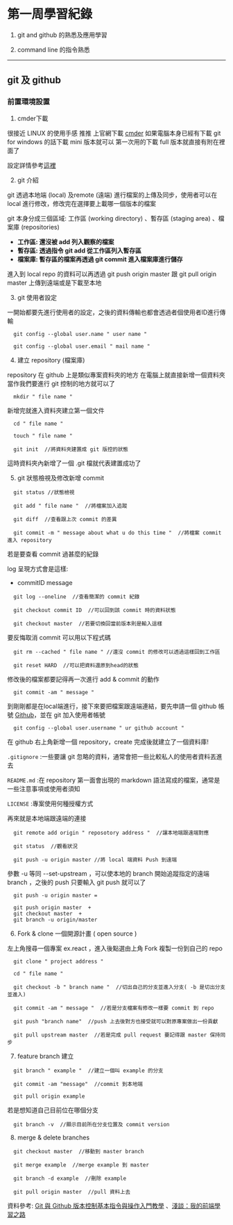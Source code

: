 # 第一周學習紀錄
1. git and github 的熟悉及應用學習

2. command line 的指令熟悉
***
## git 及 github 

### 前置環境設置

1.  cmder下載

很接近 LINUX 的使用手感  推推  上官網下載  [cmder](https://cmder.net/) 如果電腦本身已經有下載 git for windows 的話下載 mini 版本就可以 第一次用的下載 full 版本就直接有附在裡面了

設定詳情參考[這裡](https://blog.miniasp.com/post/2015/09/27/Useful-tool-Cmder)

2.  git 介紹

git 透過本地端 (local) 及remote (遠端) 進行檔案的上傳及同步，使用者可以在 local 進行修改，修改完在選擇要上載哪一個版本的檔案

git 本身分成三個區域: 工作區 (working directory) 、暫存區 (staging area) 、檔案庫 (repositories) 

* **工作區: 還沒被 add 列入觀察的檔案**
* **暫存區: 透過指令 git add 從工作區列入暫存區**
* **檔案庫: 暫存區的檔案再透過 git commit 進入檔案庫進行儲存**

進入到 local repo 的資料可以再透過  git push origin master 跟 git pull origin master 上傳到遠端或是下載至本地

3.  git 使用者設定

一開始都要先進行使用者的設定，之後的資料傳輸也都會透過者個使用者ID進行傳輸

```
  git config --global user.name " user name "

  git config --global user.email " mail name "
```

4.  建立 repository (檔案庫)

repository 在 github 上是類似專案資料夾的地方 在電腦上就直接新增一個資料夾當作我們要進行 git 控制的地方就可以了

```
  mkdir " file name "
```

新增完就進入資料夾建立第一個文件

```
  cd " file name "

  touch " file name " 
  
  git init  //將資料夾建置成 git 版控的狀態
```

這時資料夾內新增了一個 .git 檔就代表建置成功了

5.  git 狀態檢視及修改新增 commit 

```
  git status //狀態檢視
  
  git add " file name "  //將檔案加入追蹤
  
  git diff  //查看跟上次 commit 的差異
  
  git commit -m " message about what u do this time "  //將檔案 commit 進入 repository
```

若是要查看 commit 過甚麼的紀錄

log 呈現方式會是這樣:

* commitID   message 

```
  git log --oneline  //查看簡潔的 commit 紀錄

  git checkout commit ID  //可以回到該 commit 時的資料狀態

  git checkout master  //若要切換回當前版本則是輸入這樣
```

要反悔取消 commit 可以用以下程式碼

```
  git rm --cached " file name " //還沒 commit 的修改可以透過這樣回到工作區

  git reset HARD  //可以把資料還原到head的狀態
```

修改後的檔案都要記得再一次進行 add & commit 的動作

```
  git commit -am " message "
```

到剛剛都是在local端進行，接下來要把檔案跟遠端連結，要先申請一個 github 帳號 [Github](https://github.com/)，並在 git 加入使用者帳號

```
  git config --global user.username " ur github account "
```

在 github 右上角新增一個 repository，create 完成後就建立了一個資料庫!

  `.gitignore`  :一些要讓 git 忽略的資料，通常會把一些比較私人的使用者資料丟進去

  `README.md` :在 repository 第一面會出現的 markdown 語法寫成的檔案，通常是一些注意事項或使用者須知

  `LICENSE` :專案使用何種授權方式

  再來就是本地端跟遠端的連接

```
  git remote add origin " reposotory address "  //讓本地端跟遠端對應

  git status  //觀看狀況

  git push -u origin master //將 local 端資料 Push 到遠端
```
參數 -u 等同 --set-upstream ，可以使本地的 branch 開始追蹤指定的遠端 branch ，之後的 push 只要輸入 git push 就可以了
```
  git push -u origin master =

  git push origin master  +  
  git checkout master  +  
  git branch -u origin/master
```

6.  Fork & clone 一個開源計畫 ( open source )

左上角搜尋一個專案 ex.react ，進入後點選由上角 Fork 複製一份到自己的 repo
```
  git clone " project address "

  cd " file name "

  git checkout -b " branch name "  //切出自己的分支並進入分支( -b 是切出分支並進入)

  git commit -am " message "  //若是分支檔案有修改一樣要 commit 到 repo

  git push "branch name"  //push 上去後對方也接受就可以對原專案做出一份貢獻

  git pull upstream master  //若是完成 pull request 要記得跟 master 保持同步
```

7.  feature branch 建立
```
  git branch " example "  //建立一個叫 example 的分支

  git commit -am "message"  //commit 到本地端

  git pull origin example 
```

若是想知道自己目前位在哪個分支
```
  git branch -v  //顯示目前所在分支位置及 commit version 
```

8.  merge & delete branches 
```
  git checkout master  //移動到 master branch

  git merge example  //merge example 到 master

  git branch -d example  //刪除 example

  git pull origin master  //pull 資料上去
```

資料參考: [Git 與 Github 版本控制基本指令與操作入門教學](https://blog.techbridge.cc/2018/01/17/learning-programming-and-coding-with-python-git-and-github-tutorial/)
、[淺談：我的前端學習之路](https://medium.com/@ClayGao/%E8%AB%87%E8%AB%87%E6%88%91%E7%9A%84%E5%89%8D%E7%AB%AF%E5%AD%B8%E7%BF%92%E4%B9%8B%E8%B7%AF-aeb1cbe55e6a)

